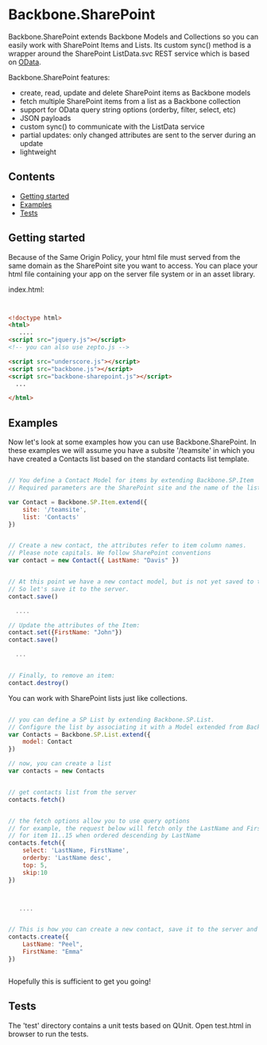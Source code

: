 ﻿Backbone.SharePoint
===================

Backbone.SharePoint extends Backbone Models and Collections so you can easily work with SharePoint Items and Lists.
Its custom sync() method is a wrapper around the SharePoint ListData.svc REST service which is based on [OData](http://www.odata.org). 


Backbone.SharePoint features:

* create, read, update and delete SharePoint items as Backbone models
* fetch multiple SharePoint items from a list as a Backbone collection
* support for OData query string options (orderby, filter, select, etc)
* JSON payloads
* custom sync() to communicate with the ListData service
* partial updates: only changed attributes are sent to the server during an update
* lightweight



Contents
--------
* [Getting started](#installation)
* [Examples](#examples)
* [Tests](#tests)


Getting started
---------------
Because of the Same Origin Policy, your html file must served from the same domain as the SharePoint site you want to access. 
You can place your html file containing your app on the server file system or in an asset library.  


index.html:
 
```html


<!doctype html>
<html>
   ....
<script src="jquery.js"></script> 
<!-- you can also use zepto.js -->

<script src="underscore.js"></script>
<script src="backbone.js"></script>
<script src="backbone-sharepoint.js"></script>
  ...

</html>

```

## <a name="examples"/>Examples

Now let's look at some examples how you can use Backbone.SharePoint. In these examples we will assume you have 
a subsite '/teamsite' in which you have 
created a Contacts list based on the standard contacts list template. 

```js

// You define a Contact Model for items by extending Backbone.SP.Item
// Required parameters are the SharePoint site and the name of the list

var Contact = Backbone.SP.Item.extend({
	site: '/teamsite',
	list: 'Contacts'
})


// Create a new contact, the attributes refer to item column names.
// Please note capitals. We follow SharePoint conventions
var contact = new Contact({ LastName: "Davis" })


// At this point we have a new contact model, but is not yet saved to the server.
// So let's save it to the server.
contact.save()

  ....

// Update the attributes of the Item:
contact.set({FirstName: "John"})
contact.save()

  ...


// Finally, to remove an item:
contact.destroy()


```

You can work with SharePoint lists just like collections.


```javascript

// you can define a SP List by extending Backbone.SP.List.
// Configure the list by associating it with a Model extended from Backbone.SP.Item 
var Contacts = Backbone.SP.List.extend({
	model: Contact
})

// now, you can create a list
var contacts = new Contacts


// get contacts list from the server
contacts.fetch()


// the fetch options allow you to use query options
// for example, the request below will fetch only the LastName and FirstName columns
// for item 11..15 when ordered descending by LastName
contacts.fetch({
	select: 'LastName, FirstName',
	orderby: 'LastName desc',
	top: 5,
	skip:10
})



   ....


// This is how you can create a new contact, save it to the server and add it to the list (collection)
contacts.create({
	LastName: "Peel",
	FirstName: "Emma"
})



```

Hopefully this is sufficient to get you going!


## <a name="tests"/>Tests
The 'test' directory contains a unit tests based on QUnit. Open test.html in browser to run the tests.


